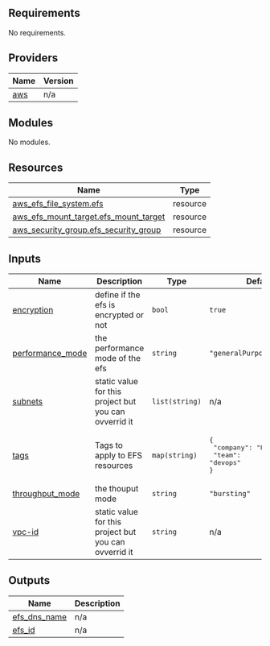 ## Requirements

No requirements.

## Providers

| Name | Version |
|------|---------|
| <a name="provider_aws"></a> [aws](#provider\_aws) | n/a |

## Modules

No modules.

## Resources

| Name | Type |
|------|------|
| [aws_efs_file_system.efs](https://registry.terraform.io/providers/hashicorp/aws/latest/docs/resources/efs_file_system) | resource |
| [aws_efs_mount_target.efs_mount_target](https://registry.terraform.io/providers/hashicorp/aws/latest/docs/resources/efs_mount_target) | resource |
| [aws_security_group.efs_security_group](https://registry.terraform.io/providers/hashicorp/aws/latest/docs/resources/security_group) | resource |

## Inputs

| Name | Description | Type | Default | Required |
|------|-------------|------|---------|:--------:|
| <a name="input_encryption"></a> [encryption](#input\_encryption) | define if the efs is encrypted or not | `bool` | `true` | no |
| <a name="input_performance_mode"></a> [performance\_mode](#input\_performance\_mode) | the performance mode of the efs | `string` | `"generalPurpose"` | no |
| <a name="input_subnets"></a> [subnets](#input\_subnets) | static value for this project but you can ovverrid it | `list(string)` | n/a | yes |
| <a name="input_tags"></a> [tags](#input\_tags) | Tags to apply to EFS resources | `map(string)` | <pre>{<br>  "company": "Banque Misr",<br>  "team": "devops"<br>}</pre> | no |
| <a name="input_throughput_mode"></a> [throughput\_mode](#input\_throughput\_mode) | the thouput mode | `string` | `"bursting"` | no |
| <a name="input_vpc-id"></a> [vpc-id](#input\_vpc-id) | static value for this project but you can ovverrid it | `string` | n/a | yes |

## Outputs

| Name | Description |
|------|-------------|
| <a name="output_efs_dns_name"></a> [efs\_dns\_name](#output\_efs\_dns\_name) | n/a |
| <a name="output_efs_id"></a> [efs\_id](#output\_efs\_id) | n/a |